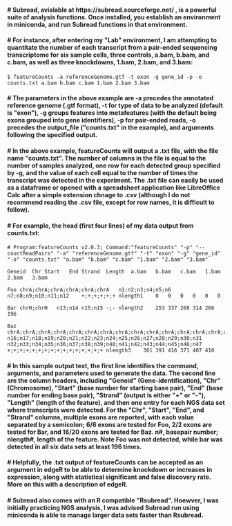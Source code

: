 <h4># Subread, avialable at https://subread.sourceforge.net/ , is a powerful suite of analysis functions. Once installed, you establish an environment in miniconda, and run Subread functions in that environment.</h4>
<h4># For instance, after entering my "Lab" environment, I am attempting to quantitate the number of each transcript from a pair-ended sequencing transcriptome for six sample cells, three controls, a.bam, b.bam, and c.bam, as well as three knockdowns, 1.bam, 2.bam, and 3.bam:</h4>

```
$ featureCounts -a referenceGenome.gtf -t exon -g gene_id -p -o counts.txt a.bam b.bam c.bam 1.bam 2.bam 3.bam
```

<h4># The parameters in the above example are -a precedes the annotated reference genome (.gtf format), -t for type of data to be analyzed (default is "exon"), -g groups features into metafeatures (with the default being exons grouped into gene identifiers), -p for pair-ended reads, -o precedes the output_file ("counts.txt" in the example), and arguments following the specified output.</h4>

<h4># In the above example, featureCounts will output a .txt file, with the file name "counts.txt". The number of columns in the file is equal to the number of samples analyzed, one row for each detected group specified by -g, and the value of each cell equal to the number of times the transcript was detected in the experiment. The .txt file can easily be used as a dataframe or opened with a spreadsheet application like LibreOffice Calc after a simple extension chnage to .csv (although I do not recommend reading the .csv file, except for row names, it is difficult to follow).</h4>

<h4># For example, the head (first four lines) of my data output from counts.txt:</h4>


```
# Program:featureCounts v2.0.3; Command:"featureCounts" "-p" "--countReadPairs" "-a" "referenceGenome.gtf" "-t" "exon" "-g" "gene_id" "-o" "counts.txt" "a.bam" "b.bam" "c.bam" "1.bam" "2.bam" "3.bam" 

Geneid	Chr	Start	End	Strand	Length	a.bam	b.bam	c.bam	1.bam	2.bam	3.bam

Foo	chrA;chrA;chrA;chrA;chrA;chrA	n1;n2;n3;n4;n5;n6	n7;n8;n9;n10;n11;n12	+;+;+;+;+;+	nlength1	0	0	0	0	0	0

Bar	chrH;chrH	n13;n14	n15;n15	-;-	nlength2	253	337	268	314	266	196

Baz	chrA;chrA;chrA;chrA;chrA;chrA;chrA;chrA;chrA;chrA;chrA;chrA;chrA;chrA;chrA;chrA	n16;n17;n18;n19;n20;n21;n22;n23;n24;n25;n26;n27;n28;n29;n30;n31 n32;n33;n34;n35;n36;n37;n38;n39;n40;n41;n42;n43;n44;n45;n46;n47	+;+;+;+;+;+;+;+;+;+;+;+;+;+;+;+	nlength3	361	391	416	371	407	410

```

<h4># In this sample output text, the first line identifies the command, arguments, and parameters used to generate the data. The second line are the column headers, including "Geneid" (Gene-identification), "Chr" (Chromosome), "Start" (base number for starting base pair), "End" (base number for ending base pair), "Strand" (output is either "+" or "-"), "Length" (length of the feature), and then one entry for each NGS data set where transcripts were detected. For the "Chr", "Start", "End", and "Strand" columns, multiple exons are reported, with each value separated by a semicolon; 6/6 exons are tested for Foo, 2/2 exons are tested for Bar, and 16/20 exons are tested for Baz. n#, basepair number; nlength#, length of the feature. Note Foo was not detected, while bar was detected in all six data sets at least 196 times.</h4>

<h4># Helpfully, the .txt output of featureCounts can be accepted as an argument in edgeR to be able to determine knockdown or increases in expression, along with statistical significant and false discovery rate. More on this with a description of edgeR.</h4>

<h4># Subread also comes with an R compatible "Rsubread". Hoewver, I was initially practicing NGS analysis, I was advised Subread run using miniconda is able to manage larger data sets faster than Rsubread.</h4>

